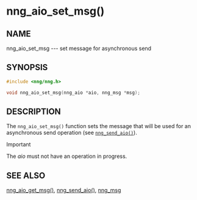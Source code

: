 # nng_aio_set_msg()

## NAME

nng_aio_set_msg --- set message for asynchronous send

## SYNOPSIS

```c
#include <nng/nng.h>

void nng_aio_set_msg(nng_aio *aio, nng_msg *msg);
```

## DESCRIPTION

The `nng_aio_set_msg()` function sets the message that will be used
for an asynchronous send operation (see
[`nng_send_aio()`](nng_send_aio.md)).

> [!IMPORTANT]
> The _aio_ must not have an operation in progress.

## SEE ALSO

[nng_aio_get_msg()](nng_aio_get_msg.md),
[nng_send_aio()](nng_send_aio.md),
[nng_msg](nng_msg.md)
